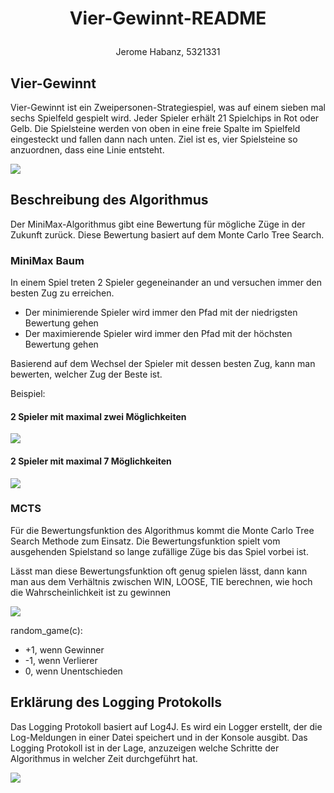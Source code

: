 # <p align="center">Vier-Gewinnt-README</p>

<p align="center"> Jerome Habanz, 5321331</p>

## Vier-Gewinnt

Vier-Gewinnt ist ein Zweipersonen-Strategiespiel, was auf einem sieben mal sechs Spielfeld gespielt wird. Jeder Spieler
erhält 21 Spielchips in Rot oder Gelb. Die Spielsteine werden von oben in eine freie Spalte im Spielfeld eingesteckt und
fallen dann nach unten. Ziel ist es, vier Spielsteine so anzuordnen, dass eine Linie entsteht.

<img src="https://miro.medium.com/max/640/0*HqTdkytsHijhlRsd.gif">

## Beschreibung des Algorithmus

Der MiniMax-Algorithmus gibt eine Bewertung für mögliche Züge in der Zukunft zurück. Diese Bewertung basiert auf dem
Monte Carlo Tree Search.

### MiniMax Baum

In einem Spiel treten 2 Spieler gegeneinander an und versuchen immer den besten Zug zu erreichen.

* Der minimierende Spieler wird immer den Pfad mit der niedrigsten Bewertung gehen
* Der maximierende Spieler wird immer den Pfad mit der höchsten Bewertung gehen

Basierend auf dem Wechsel der Spieler mit dessen besten Zug, kann man bewerten, welcher Zug der Beste ist.

Beispiel:

#### 2 Spieler mit maximal zwei Möglichkeiten

<img src="https://upload.wikimedia.org/wikipedia/commons/thumb/6/6f/Minimax.svg/640px-Minimax.svg.png">

#### 2 Spieler mit maximal 7 Möglichkeiten

<img src="https://miro.medium.com/max/1236/1*IyyCmHRYJpVhkU7SWyuF5Q.png">

### MCTS

Für die Bewertungsfunktion des Algorithmus kommt die Monte Carlo Tree Search Methode zum Einsatz. Die Bewertungsfunktion
spielt vom ausgehenden Spielstand so lange zufällige Züge bis das Spiel vorbei ist.

Lässt man diese Bewertungsfunktion oft genug spielen lässt, dann kann man aus dem Verhältnis zwischen WIN, LOOSE, TIE
berechnen, wie hoch die Wahrscheinlichkeit ist zu gewinnen

<img src="https://i.ibb.co/JzS53fK/Screenshot-2022-07-11-221238.png">

random_game(c):

* +1, wenn Gewinner
* -1, wenn Verlierer
* 0, wenn Unentschieden

## Erklärung des Logging Protokolls

Das Logging Protokoll basiert auf Log4J. Es wird ein Logger erstellt, der die Log-Meldungen in einer Datei speichert und
in der Konsole ausgibt.
Das Logging Protokoll ist in der Lage, anzuzeigen welche Schritte der Algorithmus in welcher Zeit durchgeführt hat.

<img src="https://i.ibb.co/nmJ5c5Z/image.png">